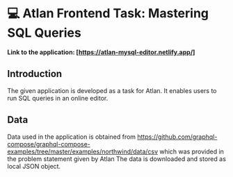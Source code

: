 # :computer: Atlan Frontend Task: Mastering SQL Queries
<strong> Link to the application: [https://atlan-mysql-editor.netlify.app/]</strong>
<br>

## Introduction

The given application is developed as a task for Atlan. It enables users to run SQL queries in an online editor.

## Data 
Data used in the application is obtained from https://github.com/graphql-compose/graphql-compose-examples/tree/master/examples/northwind/data/csv which was provided in the problem statement given by Atlan
The data is downloaded and stored as local JSON object.

